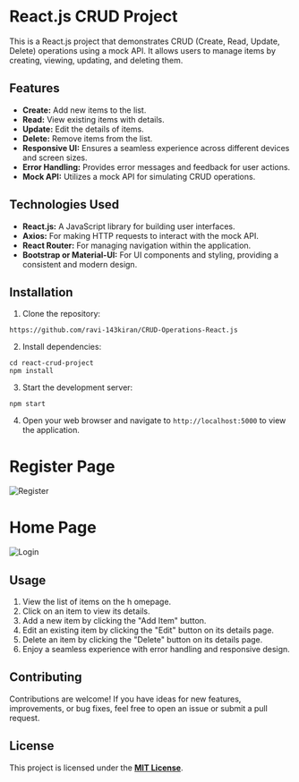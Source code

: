 # React.js CRUD Project
This is a React.js project that demonstrates CRUD (Create, Read, Update, Delete) operations using a mock API. It allows users to manage items by creating, viewing, updating, and deleting them.
## Features
-  **Create:** Add new items to the list. 
-  **Read:** View existing items with details.
 -  **Update:** Edit the details of items. 
 -  **Delete:** Remove items from the list.
  -  **Responsive UI:** Ensures a seamless experience across different devices and screen sizes. 
  -  **Error Handling:** Provides error messages and feedback for user actions.
   -  **Mock API:** Utilizes a mock API for simulating CRUD operations.
## Technologies Used
-  **React.js:** A JavaScript library for building user interfaces.
 -  **Axios:** For making HTTP requests to interact with the mock API. 
 -  **React Router:** For managing navigation within the application. 
 -  **Bootstrap or Material-UI:** For UI components and styling, providing a consistent and modern design.
## Installation
1. Clone the repository:
```
https://github.com/ravi-143kiran/CRUD-Operations-React.js
```
2.  Install dependencies:
```
cd react-crud-project
npm install
```

3.  Start the development server:
```
npm start
```

4.  Open your web browser and navigate to `http://localhost:5000` to view the application.

# **Register Page**
![Register](https://github.com/ravi-143kiran/CRUD-Operations-React.js/assets/119074585/b5fecf41-1bd5-4c01-8705-6b9ef91cef7d)

# **Home Page**
![Login](https://github.com/ravi-143kiran/CRUD-Operations-React.js/assets/119074585/1f809c94-affa-4e53-bd02-509cc886187a)

## Usage
1.  View the list of items on the h
omepage.
2.  Click on an item to view its details.
3.  Add a new item by clicking the "Add Item" button.
4.  Edit an existing item by clicking the "Edit" button on its details page.
5.  Delete an item by clicking the "Delete" button on its details page.
6.  Enjoy a seamless experience with error handling and responsive design.
## Contributing
Contributions are welcome! If you have ideas for new features, improvements, or bug fixes, feel free to open an issue or submit a pull request.
## License
This project is licensed under the **[MIT License](https://opensource.org/license/mit/ "Optional Title")**.
